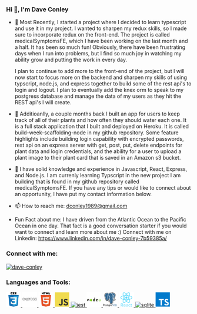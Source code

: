 ### Hi 👋, I'm Dave Conley

- 🔭 Most Recently, I started a project where I decided to learn typescript and use it in my project. I wanted to sharpen my redux skills, so I made sure to incorporate redux on the front-end. The project is called medicalSymptomsFE, which I have been working on the last month and a half. It has been so much fun! Obviously, there have been frustrating days when I run into problems, but I find so much joy in watching my ability grow and putting the work in every day. 

  I plan to continue to add more to the front-end of the project, but I will now start to focus more on the backend and sharpen my skills of using      typscript, node.js, and express together to build some of the rest api's to login and logout. I plan to eventually add the knex orm to speak to my postgress database and manage the data of my users as they hit the REST api's I will create.

- 🔭 Additioanlly, a couple months back I built an app for users to keep track of all of their plants and how often they should water each one. It is a full stack application that I built and deployed on Heroku. It is called build-week-scaffolding-node in my github repository. Some feature highlights include building login capability with encrypted passwords, rest api on an express server with get, post, put, delete endpoints for plant data and login credentials, and the ability for a user to upload a plant image to their plant card that is saved in an Amazon s3 bucket.

- 🌱 I have solid knowledge and experience in Javascript, React, Express, and Node.js. I am currenly learning Typscript in the new project I am building that is found in my github repository called medicalSymptomsFE. If you have any tips or would like to connect about an opportunity, I have put my contact information below.

- 📫 How to reach me: dconley1989@gmail.com

- Fun Fact about me: I have driven from the Atlantic Ocean to the Pacific Ocean in one day. That fact is a good conversation starter if you would want to connect and learn more about me :) Connect with me on Linkedin: https://www.linkedin.com/in/dave-conley-7b59385a/

<h3 align="left">Connect with me:</h3>
<p align="left">
<a href="https://linkedin.com/in/dave-conley" target="blank"><img align="center" src="https://raw.githubusercontent.com/rahuldkjain/github-profile-readme-generator/master/src/images/icons/Social/linked-in-alt.svg" alt="dave-conley" height="30" width="40" /></a>
</p>

<h3 align="left">Languages and Tools:</h3>
<p align="left"> <a href="https://www.w3schools.com/css/" target="_blank" rel="noreferrer"> <img src="https://raw.githubusercontent.com/devicons/devicon/master/icons/css3/css3-original-wordmark.svg" alt="css3" width="40" height="40"/> </a> <a href="https://expressjs.com" target="_blank" rel="noreferrer"> <img src="https://raw.githubusercontent.com/devicons/devicon/master/icons/express/express-original-wordmark.svg" alt="express" width="40" height="40"/> </a> <a href="https://www.w3.org/html/" target="_blank" rel="noreferrer"> <img src="https://raw.githubusercontent.com/devicons/devicon/master/icons/html5/html5-original-wordmark.svg" alt="html5" width="40" height="40"/> </a> <a href="https://developer.mozilla.org/en-US/docs/Web/JavaScript" target="_blank" rel="noreferrer"> <img src="https://raw.githubusercontent.com/devicons/devicon/master/icons/javascript/javascript-original.svg" alt="javascript" width="40" height="40"/> </a> <a href="https://jestjs.io" target="_blank" rel="noreferrer"> <img src="https://www.vectorlogo.zone/logos/jestjsio/jestjsio-icon.svg" alt="jest" width="40" height="40"/> </a> <a href="https://nodejs.org" target="_blank" rel="noreferrer"> <img src="https://raw.githubusercontent.com/devicons/devicon/master/icons/nodejs/nodejs-original-wordmark.svg" alt="nodejs" width="40" height="40"/> </a> <a href="https://www.postgresql.org" target="_blank" rel="noreferrer"> <img src="https://raw.githubusercontent.com/devicons/devicon/master/icons/postgresql/postgresql-original-wordmark.svg" alt="postgresql" width="40" height="40"/> </a> <a href="https://reactjs.org/" target="_blank" rel="noreferrer"> <img src="https://raw.githubusercontent.com/devicons/devicon/master/icons/react/react-original-wordmark.svg" alt="react" width="40" height="40"/> </a> <a href="https://www.sqlite.org/" target="_blank" rel="noreferrer"> <img src="https://www.vectorlogo.zone/logos/sqlite/sqlite-icon.svg" alt="sqlite" width="40" height="40"/> </a><a href="https://www.typescriptlang.org/" target="_blank" rel="noreferrer"> <img src="https://raw.githubusercontent.com/devicons/devicon/master/icons/typescript/typescript-original.svg" alt="typescript" width="40" height="40"/> </a> </p>
